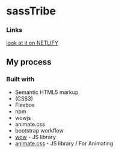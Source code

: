 # sassTribe

### Links

[look at it on NETLIFY](https://sasstribe.netlify.app/)


## My process

### Built with

- Semantic HTML5 markup
- (CSS3)
- Flexbox
- npm
- wowjs
- animate.css
- bootstrap workflow
- [wow](https://cdnjs.cloudflare.com/ajax/libs/wow/1.1.2/wow.min.js) - JS library
- [animate.css](https://cdnjs.cloudflare.com/ajax/libs/animate.css/4.1.1/animate.min.css) - JS library / For Animating
